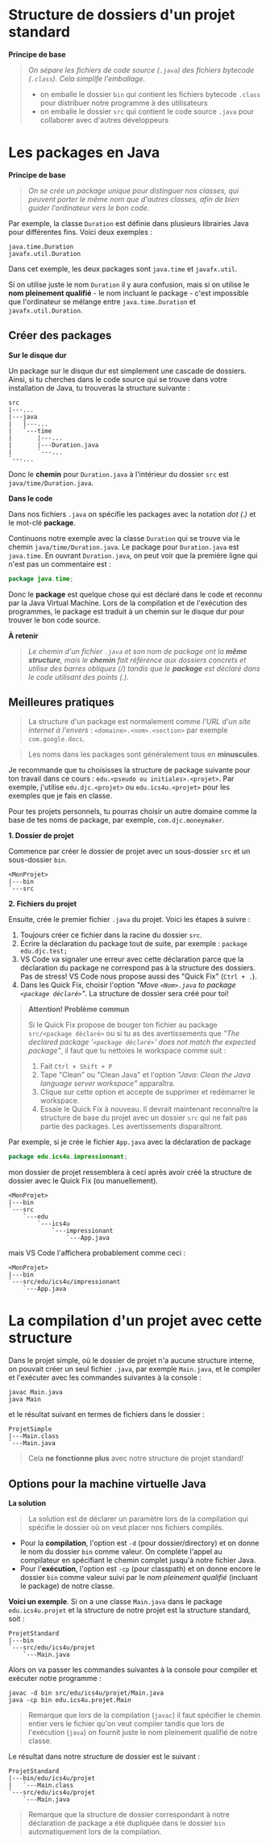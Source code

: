 # Structure de dossiers d'un projet standard

**Principe de base**

>_On sépare les fichiers de code source (`.java`) des fichiers bytecode (`.class`). Cela simplife l'emballage._
>
>* on emballe le dossier `bin` qui contient les fichiers bytecode `.class` pour distribuer notre programme à des utilisateurs
>* on emballe le dossier `src` qui contient le code source `.java` pour collaborer avec d'autres développeurs


# Les packages en Java

**Principe de base**

>_On se crée un package unique pour distinguer nos classes, qui peuvent porter le même nom que d'autres classes, afin de bien guider l'ordinateur vers le bon code._

Par exemple, la classe `Duration` est définie dans plusieurs librairies Java pour différentes fins. Voici deux exemples :

```
java.time.Duration
javafx.util.Duration
```

Dans cet exemple, les deux packages sont `java.time` et `javafx.util`.

Si on utilise juste le nom `Duration` il y aura confusion, mais si on utilise le **nom pleinement qualifié** - le nom incluant le package - c'est impossible que l'ordinateur se mélange entre `java.time.Duration` et `javafx.util.Duration`.


## Créer des packages

**Sur le disque dur**

Un package sur le disque dur est simplement une cascade de dossiers. Ainsi, si tu cherches dans le code source qui se trouve dans votre installation de Java, tu trouveras la structure suivante :

```
src
|---...
|---java
|   |---...
|   `---time
|       |---...
|       |---Duration.java
|       `---...
`---...
```

Donc le **chemin** pour `Duration.java` à l'intérieur du dossier `src` est `java/time/Duration.java`.


**Dans le code**

Dans nos fichiers `.java` on spécifie les packages avec la notation _dot (.)_ et le mot-clé **package**.

Continuons notre exemple avec la classe `Duration` qui se trouve via le chemin `java/time/Duration.java`. Le package pour `Duration.java` est `java.time`. En ouvrant `Duration.java`, on peut voir que la première ligne qui n'est pas un commentaire est :

```java
package java.time;
```

Donc le **package** est quelque chose qui est déclaré dans le code et reconnu par la Java Virtual Machine. Lors de la compilation et de l'exécution des programmes, le package est traduit à un chemin sur le disque dur pour trouver le bon code source.

**À retenir**
>_Le chemin d'un fichier `.java` et son nom de package ont la **même structure**, mais le **chemin** fait référence aux dossiers concrets et utilise des barres obliques (/) tandis que le **package** est déclaré dans le code utilisant des points (.)._

## Meilleures pratiques

>La structure d'un package est normalement comme _l'URL d'un site internet à l'envers_ : `<domaine>.<nom>.<section>` par exemple `com.google.docs`.

>Les noms dans les packages sont généralement tous en **minuscules**.

Je recommande que tu choisisses la structure de package suivante pour ton travail dans ce cours : `edu.<pseudo ou initiales>.<projet>`. Par exemple, j'utilise `edu.djc.<projet>` ou `edu.ics4u.<projet>` pour les exemples que je fais en classe.

Pour tes projets personnels, tu pourras choisir un autre domaine comme la base de tes noms de package, par exemple, `com.djc.moneymaker`.


**1. Dossier de projet**

Commence par créer le dossier de projet avec un sous-dossier `src` et un sous-dossier `bin`.

```
<MonProjet>
|---bin
`---src
```


**2. Fichiers du projet**

Ensuite, crée le premier fichier `.java` du projet. Voici les étapes à suivre :

1. Toujours créer ce fichier dans la racine du dossier `src`.
2. Écrire la déclaration du package tout de suite, par exemple : `package edu.djc.test;`
3. VS Code va signaler une erreur avec cette déclaration parce que la déclaration du package ne correspond pas à la structure des dossiers. Pas de stress! VS Code nous propose aussi des "Quick Fix" (`Ctrl + .`).
4. Dans les Quick Fix, choisir l'option _"Move `<Nom>.java` to package `<package déclaré>`"_. La structure de dossier sera créé pour toi!


>**Attention! Problème commun**
>
>Si le Quick Fix propose de bouger ton fichier au package `src/<package déclaré>` ou si tu as des avertissements que _"The declared package '`<package déclaré>`' does not match the expected package"_, il faut que tu nettoies le workspace comme suit :
>    1. Fait `Ctrl + Shift + P`
>    2. Tape "Clean" ou "Clean Java" et l'option _"Java: Clean the Java language server workspace"_ apparaîtra.
>    3. Clique sur cette option et accepte de supprimer et redémarrer le workspace.
>    4. Essaie le Quick Fix à nouveau. Il devrait maintenant reconnaître la structure de base du projet avec un dossier `src` qui ne fait pas partie des packages. Les avertissements disparaîtront.


Par exemple, si je crée le fichier `App.java` avec la déclaration de package

```java
package edu.ics4u.impressionnant;
```

mon dossier de projet ressemblera à ceci après avoir créé la structure de dossier avec le Quick Fix (ou manuellement).

```
<MonProjet>
|---bin
`---src
    `---edu
        `---ics4u
            `---impressionant
                `---App.java
```

mais VS Code l'affichera probablement comme ceci :

```
<MonProjet>
|---bin
`---src/edu/ics4u/impressionant
    `---App.java
```


# La compilation d'un projet avec cette structure

Dans le projet simple, où le dossier de projet n'a aucune structure interne, on pouvait créer un seul fichier `.java`, par exemple `Main.java`, et le compiler et l'exécuter avec les commandes suivantes à la console :

```
javac Main.java
java Main
```

et le résultat suivant en termes de fichiers dans le dossier :

```
ProjetSimple
|---Main.class
`---Main.java
```

>Cela **ne fonctionne plus** avec notre structure de projet standard!


## Options pour la machine virtuelle Java

**La solution**

>La solution est de déclarer un paramètre lors de la compilation qui spécifie le dossier où on veut placer nos fichiers compilés.

* Pour la **compilation**, l'option est `-d` (pour dossier/directory) et on donne le nom du dossier `bin` comme valeur. On complète l'appel au compilateur en spécifiant le chemin complet jusqu'à notre fichier Java.
* Pour l'**exécution**, l'option est `-cp` (pour classpath) et on donne encore le dossier `bin` comme valeur suivi par le _nom pleinement qualifié_ (incluant le package) de notre classe.

**Voici un exemple**. Si on a une classe `Main.java` dans le package `edu.ics4u.projet` et la structure de notre projet est la structure standard, soit :

```
ProjetStandard
|---bin
`---src/edu/ics4u/projet
    `---Main.java
```

Alors on va passer les commandes suivantes à la console pour compiler et exécuter notre programme :

```
javac -d bin src/edu/ics4u/projet/Main.java
java -cp bin edu.ics4u.projet.Main
```

>Remarque que lors de la compilation (`javac`) il faut spécifier le chemin entier vers le fichier qu'on veut compiler tandis que lors de l'exécution (`java`) on fournit juste le nom pleinement qualifié de notre classe.

Le résultat dans notre structure de dossier est le suivant :

```
ProjetStandard
|---bin/edu/ics4u/projet
|   `---Main.class
`---src/edu/ics4u/projet
    `---Main.java
```

>Remarque que la structure de dossier correspondant à notre déclaration de package a été dupliquée dans le dossier `bin` automatiquement lors de la compilation.